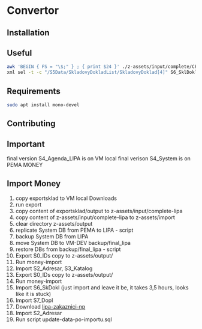 # Convertor

## Installation

## Useful

```bash
awk 'BEGIN { FS = "\$;" } ; { print $24 }' ./z-assets/input/complete/CPOHYBV.TXT |  sort | uniq
xml sel -t -c "/S5Data/SkladovyDokladList/SkladovyDoklad[4]" S6_SklDokl.xml > failed.xml
```

## Requirements
```bash
sudo apt install mono-devel
```

## Contributing

## Important
final version S4_Agenda_LIPA is on VM local
final verison S4_System is on PEMA MONEY

## Import Money
1. copy exportsklad to VM local Downloads
2. run export 
3. copy content of exportsklad/output to z-assets/input/complete-lipa
4. copy content of z-assets/input/complete-lipa to z-assets/import
5. clear directory z-assets/output
6. replicate System DB from PEMA to LIPA - script
7. backup System DB from LIPA
8. move System DB to VM-DEV backup/final_lipa
9.  restore DBs from backup/final_lipa - script
10. Export S0_IDs copy to z-assets/output/
11. Run money-import 
12. Import S2_Adresar, S3_Katalog
13. Export S0_IDs copy to z-assets/output/
14. Run money-import
15. Import S6_SkDokl (just import and leave it be, it takes 3,5 hours, looks like it is stuck)
16. Import S7_Dopl
17. Download [lipa-zakaznici-np](https://script.google.com/macros/s/AKfycbzcf-Qh0M7-BBxEWZA-h_6MieuPhAMcukhr6XZV6EVq3C0eTDsQEXd7Gy4YhfhrpPth9A/exec)
18. Import S2_Adresar
19. Run script update-data-po-importu.sql
